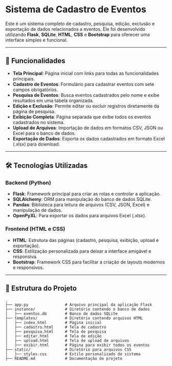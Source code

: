 # **Sistema de Cadastro de Eventos**

Este é um sistema completo de cadastro, pesquisa, edição, exclusão e exportação de dados relacionados a eventos. Ele foi desenvolvido utilizando **Flask**, **SQLite**, **HTML**, **CSS** e **Bootstrap** para oferecer uma interface simples e funcional.

---

## **🚀 Funcionalidades**

- **Tela Principal**: Página inicial com links para todas as funcionalidades principais.
- **Cadastro de Eventos**: Formulário para cadastrar eventos com sete campos obrigatórios.
- **Pesquisa de Eventos**: Busca eventos cadastrados pelo nome e exibe resultados em uma tabela organizada.
- **Edição e Exclusão**: Permite editar ou excluir registros diretamente da página de pesquisa.
- **Exibição Completa**: Página separada que exibe todos os eventos cadastrados no sistema.
- **Upload de Arquivos**: Importação de dados em formatos CSV, JSON ou Excel para o banco de dados.
- **Exportação de Dados**: Exporta os dados cadastrados em formato Excel (.xlsx) para download.

---

## **🛠 Tecnologias Utilizadas**

### **Backend (Python)**
- **Flask**: Framework principal para criar as rotas e controlar a aplicação.
- **SQLAlchemy**: ORM para manipulação do banco de dados SQLite.
- **Pandas**: Biblioteca para leitura de arquivos (CSV, JSON, Excel) e manipulação de dados.
- **OpenPyXL**: Para exportar os dados para arquivos Excel (.xlsx).

### **Frontend (HTML e CSS)**
- **HTML**: Estrutura das páginas (cadastro, pesquisa, exibição, upload e exportação).
- **CSS**: Estilização personalizada para deixar a interface amigável e responsiva.
- **Bootstrap**: Framework CSS para facilitar a criação de layouts modernos e responsivos.

---

## **📂 Estrutura do Projeto**

```plaintext
.
├── app.py                # Arquivo principal da aplicação Flask
├── instance/             # Diretório contendo o banco de dados
|   ├── eventos.db        # Banco de dados SQLite
├── templates/            # Diretório contendo arquivos HTML
│   ├── index.html        # Página inicial
│   ├── cadastro.html     # Tela de cadastro
│   ├── pesquisa.html     # Tela de pesquisa
│   ├── editar.html       # Tela de edição
│   ├── upload.html       # Tela de upload de arquivos
│   ├── exibir.html       # Página para exibir todos os eventos
├── static/               # Diretório para arquivos CSS
│   ├── styles.css        # Estilo personalizado do sistema
├── README.md             # Documentação do projeto
